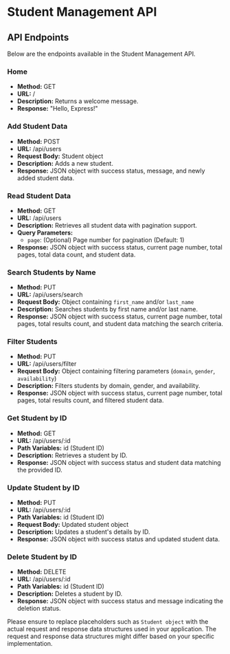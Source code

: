 # Student Management API

## API Endpoints

Below are the endpoints available in the Student Management API.

### Home

- **Method:** GET
- **URL:** /
- **Description:** Returns a welcome message.
- **Response:** "Hello, Express!"

### Add Student Data

- **Method:** POST
- **URL:** /api/users
- **Request Body:** Student object
- **Description:** Adds a new student.
- **Response:** JSON object with success status, message, and newly added student data.

### Read Student Data

- **Method:** GET
- **URL:** /api/users
- **Description:** Retrieves all student data with pagination support.
- **Query Parameters:**
  - `page`: (Optional) Page number for pagination (Default: 1)
- **Response:** JSON object with success status, current page number, total pages, total data count, and student data.

### Search Students by Name

- **Method:** PUT
- **URL:** /api/users/search
- **Request Body:** Object containing `first_name` and/or `last_name`
- **Description:** Searches students by first name and/or last name.
- **Response:** JSON object with success status, current page number, total pages, total results count, and student data matching the search criteria.

### Filter Students

- **Method:** PUT
- **URL:** /api/users/filter
- **Request Body:** Object containing filtering parameters (`domain`, `gender`, `availability`)
- **Description:** Filters students by domain, gender, and availability.
- **Response:** JSON object with success status, current page number, total pages, total results count, and filtered student data.

### Get Student by ID

- **Method:** GET
- **URL:** /api/users/:id
- **Path Variables:** id (Student ID)
- **Description:** Retrieves a student by ID.
- **Response:** JSON object with success status and student data matching the provided ID.

### Update Student by ID

- **Method:** PUT
- **URL:** /api/users/:id
- **Path Variables:** id (Student ID)
- **Request Body:** Updated student object
- **Description:** Updates a student's details by ID.
- **Response:** JSON object with success status and updated student data.

### Delete Student by ID

- **Method:** DELETE
- **URL:** /api/users/:id
- **Path Variables:** id (Student ID)
- **Description:** Deletes a student by ID.
- **Response:** JSON object with success status and message indicating the deletion status.

Please ensure to replace placeholders such as `Student object` with the actual request and response data structures used in your application. The request and response data structures might differ based on your specific implementation.
